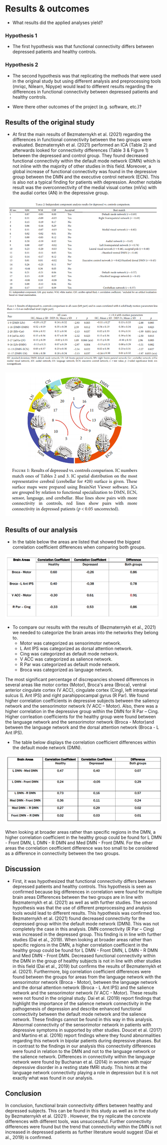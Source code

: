 # Results & outcomes

* What results did the applied analyses yield?

### Hypothesis 1
* The first hypothesis was that functional connectivity differs between depressed patients and healthy controls.

### Hypothesis 2
* The second hypothesis was that replicating the methods that were used in the original study but using different analysis and preprocessing tools (mriqc, Nilearn, Nipype) would lead to different results regarding the differences in functional connectivity between depressed patients and healthy controls.

* Were there other outcomes of the project (e.g. software, etc.)?

## Results of the original study


* At first the main results of Bezmaternykh et al. (2021) regarding the differences in functional connectivity between the two groups were evaluated.
Bezmaternykh et al. (2021) performed an ICA (Table 2) and afterwards looked for connectivity differences (Table 3 & Figure 1) between the depressed and control group. They found decreased functional connectivity within the default mode network (DMN) which is not inline with the majority of other studies in this field. Moreover, a global increase of functional connectivity was found in the depressive group between the DMN and the executive control network (ECN). This is also not a typical finding for patients with depression. Another notable result was the overconnectivity of the medial visual cortex (mVis) with the audial cortex (AN) in the depressive group.

![Table 1 (Bezmaternykh et al., 2021, p. 5)]( https://github.com/Jakob236/notreadyyet/blob/master/project/Table%202%20Paper.PNG?raw=true)

![Table 2 (Bezmaternykh et al., 2021, p. 6)]( https://github.com/Jakob236/notreadyyet/blob/master/project/Table%203%20Paper.PNG?raw=true)

![Figure 1 (Bezmaternykh et al., 2021, p. 6)](  https://github.com/Jakob236/notreadyyet/blob/master/project/Figure%201%20Paper.PNG?raw=true)



## Results of our analysis



* In the table below the areas are listed that showed the biggest correlation coefficient differences when comparing both groups.


![Table 4 (Most important brain areas of the analysis)]( https://github.com/Jakob236/notreadyyet/blob/master/project/Our%20Results%20as%20Table%20-%20biggest%20differences.PNG?raw=true)
* To compare our results with the results of (Bezmaternykh et al., 2021) we needed to categorize the brain areas into the networks they belong to. 
  * Motor was categorized as sensorimotor network.
  * L Ant IPS was categorized as dorsal attention network.
  * Cing was categorized as default mode network.
  * V ACC was categorized as salience network.
  * R Par was categorized as default mode network.
  * Broca was categorized as language network.

The most significant percentage of discrepancies showed differences in several areas like motor cortex (Motor), Broca's area (Broca), ventral anterior cingulate cortex (V ACC), cingulate cortex (Cing), left intraparietal sulcus (L Ant IPS) and right parahippocampal gyrus (R Par). We found higher correlation coefficients in depressive subjects between the saliency network and the sensorimotor network (V ACC – Motor). Also, there was a higher correlation in the depressive group within the DMN for R Par – Cing. Higher corrleation coefficients for the healthy group were found between the language network and the sensorimotor network (Broca - Motor)and between the language network and the dorsal attention network (Broca - L Ant IPS).

* The table below displays the correlation coefficient differences within the default mode network (DMN).

![Table 5 (Results DMN)]( https://github.com/Jakob236/notreadyyet/blob/master/project/Our%20Results%20as%20Table%20-%20DMN.PNG?raw=true)

When looking at broader areas rather than specific regions in the DMN, a higher correlation coefficient in the healthy group could be found for L DMN - Front DMN, L DMN - R DMN and Med DMN - Front DMN. For the other areas the correlation ceofficient difference was too small to be considered as a difference in connectivity between the two groups.


  
## Discussion
* First, it was hypothesized that functional connectivity differs between depressed patients and healthy controls. This hypothesis is seen as confirmed because big differences in correlation were found for multiple brain areas 
Differences between the two groups are in line with Bezmaternykh et al. (2021) as well as with further studies.
The second hypothesis was that the use of different preprocessing and analysis tools would lead to different results. This hypothesis was confirmed too.
Bezmaternykh et al. (2021) found decreased connectivity for the depressed group within the default mode network (DMN). This was not completely the case in this analysis. DMN connectivity (R Par – Cing) was increased in the depressed group. This finding is in line with further studies (Dai et al., 2019).
When looking at broader areas rather than specific regions in the DMN, a higher correlation coefficient in the healthy group could be found for L DMN - Front DMN, L DMN - R DMN and Med DMN - Front DMN. Decreased functional connectivity within the DMN in the group of healthy subjects is not in line with other studies in this field (Dai et al., 2019) but confirms the results of Bezmaternykh et al. (2021).
Furthermore, big correlation coefficient differences were found between the groups for areas from the language network with the sensorimotor network (Broca - Motor), between the language network and the dorsal attention network (Broca - L Ant IPS) and the salience network and the sensorimotor network (V ACC - Motor). These results were not found in the original study.
Dai et al. (2019) report findings that highlight the importance of the salience network connectivity in the pathogenesis of depression and describe enhanced functional connectivity between the default mode network and the salience network. These findings cannot be found in this way in this analysis.
Abnormal connectivity of the sensorimotor network in patients with depressive symptoms in supported by other studies. Doucet et al. (2017) and Martino et al. (2016) report findings where they found abnormalities regarding this network in bipolar patients during depressive phases. But in contrast to the findings in our analysis this connectivity differences were found in relation to the DMN and not to the language network or the salience network.
Differences in connectivity within the language network were found by Buchanan et al. (2014) in women with major depressive disorder in a resting state fMRI study. This hints at the language network connectivity playing a role in depression but it is not exactly what was found in our analysis.

## Conclusion
In conclusion, functional brain connectivity differs between healthy and depressed subjects. This can be found in this study as well as in the study by Bezmaternykh et al. (2021) . However, the try replicate the concrete differences with different tools, was unsuccessful. Further connectivity differences were found but the trend that connectivity within the DMN is not increased in depressed patients as further literature  would suggest (Dai et al., 2019) is confirmed.

